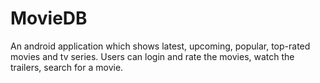 # MovieDB
An android application which shows latest, upcoming, popular, top-rated movies and tv series. Users can login and rate the movies, watch the trailers, search for a movie.
